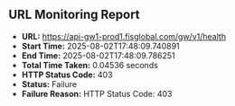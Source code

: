 ## URL Monitoring Report

- **URL:** https://api-gw1-prod1.fisglobal.com/gw/v1/health
- **Start Time:** 2025-08-02T17:48:09.740891
- **End Time:** 2025-08-02T17:48:09.786251
- **Total Time Taken:** 0.04536 seconds
- **HTTP Status Code:** 403
- **Status:** Failure
- **Failure Reason:** HTTP Status Code: 403
